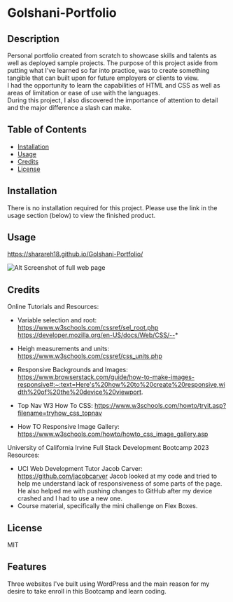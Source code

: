 # Golshani-Portfolio
## Description
Personal portfolio created from scratch to showcase skills and talents as well as deployed sample projects.  The purpose of this project aside from putting what I've learned so far into practice, was to create something tangible that can built upon for future employers or clients to view.  
I had the opportunity to learn the capabilities of HTML and CSS as well as areas of limitation or ease of use with the languages.  
During this project, I also discovered the importance of attention to detail and the major difference a slash can make. 

## Table of Contents 

- [Installation](#installation)
- [Usage](#usage)
- [Credits](#credits)
- [License](#license)

## Installation

There is no installation required for this project. Please use the link in the usage section (below) to view the finished product. 

## Usage

https://sharareh18.github.io/Golshani-Portfolio/

![Alt Screenshot of full web page](./assets/fullpagescreenshot.png)

## Credits

Online Tutorials and Resources:

-  Variable selection and root:  https://www.w3schools.com/cssref/sel_root.php
                                 https://developer.mozilla.org/en-US/docs/Web/CSS/--*
   
-  Heigh measurements and units:  https://www.w3schools.com/cssref/css_units.php
  
-  Responsive Backgrounds and Images:  https://www.browserstack.com/guide/how-to-make-images-responsive#:~:text=Here's%20how%20to%20create%20responsive,width%20of%20the%20device%20viewport.
   
-  Top Nav W3 How To CSS:  https://www.w3schools.com/howto/tryit.asp?filename=tryhow_css_topnav
   
-  How TO Responsive Image Gallery:  https://www.w3schools.com/howto/howto_css_image_gallery.asp
  

University of California Irvine Full Stack Development Bootcamp 2023 Resources:

-  UCI Web Development Tutor Jacob Carver:  https://github.com/jacobcarver
   Jacob looked at my code and tried to help me understand lack of responsiveness of some parts of the page.  He also helped me with pushing changes to GitHub after my device crashed and I had to use a new one. 
-  Course material, specifically the mini challenge on Flex Boxes.     


## License

MIT

## Features

Three websites I've built using WordPress and the main reason for my desire to take enroll in this Bootcamp and learn coding. 